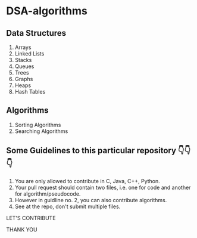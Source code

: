 # DSA-algorithms

## Data Structures

1. Arrays
2. Linked Lists
3. Stacks 
4. Queues
5. Trees
6. Graphs
7. Heaps
8. Hash Tables

## Algorithms

1. Sorting Algorithms
2. Searching Algorithms
  

## Some Guidelines to this particular repository 👇👇👇


1. You are only allowed to contribute in C, Java, C++, Python.
2. Your pull request should contain two files, i.e. one for code and another for algorithm/pseudocode.
3. However in guidline no. 2, you can also contribute algorithms.
4. See at the repo, don't submit multiple files.


LET'S CONTRIBUTE

THANK YOU

